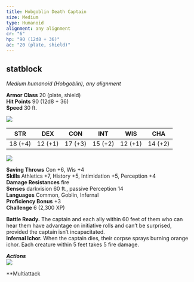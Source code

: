 ```yaml
---
title: Hobgoblin Death Captain
size: Medium
type: Humanoid
alignment: any alignment
cr: "6"
hp: "90 (12d8 + 36)"
ac: "20 (plate, shield)"
---
```


## statblock
_Medium humanoid (Hobgoblin), any alignment_

**Armor Class** 20 (plate, shield)  
**Hit Points** 90 (12d8 + 36)  
**Speed** 30 ft.

![](https://www.dndbeyond.com/file-attachments/0/579/stat-block-header-bar.svg)

|STR|DEX|CON|INT|WIS|CHA|
|---|---|---|---|---|---|
|18 (+4)|12 (+1)|17 (+3)|15 (+2)|12 (+1)|14 (+2)|

![](https://www.dndbeyond.com/file-attachments/0/579/stat-block-header-bar.svg)

**Saving Throws** Con +6, Wis +4  
**Skills** Athletics +7, History +5, Intimidation +5, Perception +4  
**Damage Resistances** fire  
**Senses** darkvision 60 ft., passive Perception 14  
**Languages** Common, Goblin, Infernal  
**Proficiency Bonus** +3  
**Challenge** 6 (2,300 XP)

**Battle Ready.** The captain and each ally within 60 feet of them who can hear them have advantage on initiative rolls and can’t be surprised, provided the captain isn’t incapacitated.  
**Infernal Ichor.** When the captain dies, their corpse sprays burning orange ichor. Each creature within 5 feet takes 5 fire damage.

_**Actions**_  
![](https://www.dndbeyond.com/file-attachments/0/579/stat-block-header-bar.svg)

**Multiattack
